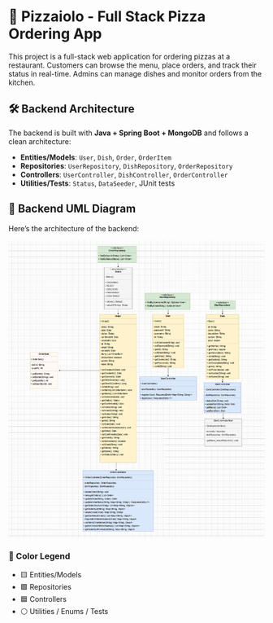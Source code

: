 # 🍕 Pizzaiolo - Full Stack Pizza Ordering App

This project is a full-stack web application for ordering pizzas at a restaurant.
Customers can browse the menu, place orders, and track their status in real-time.
Admins can manage dishes and monitor orders from the kitchen.

## 🛠 Backend Architecture

The backend is built with **Java + Spring Boot + MongoDB** and follows a clean architecture:

- **Entities/Models**: `User`, `Dish`, `Order`, `OrderItem`
- **Repositories**: `UserRepository`, `DishRepository`, `OrderRepository`
- **Controllers**: `UserController`, `DishController`, `OrderController`
- **Utilities/Tests**: `Status`, `DataSeeder`, JUnit tests

## 📐 Backend UML Diagram

Here’s the architecture of the backend:

![Backend UML](./backend-uml-structure.png)

### 🎨 Color Legend
- 🟨 Entities/Models
- 🟩 Repositories
- 🟦 Controllers
- ⚪ Utilities / Enums / Tests
